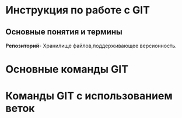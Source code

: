# Инструкция по работе с GIT

## Основные понятия и термины

**Репозиторий**- Хранилище файлов,поддерживающее версионность.

# Основные команды GIT

# Команды GIT с использованием веток